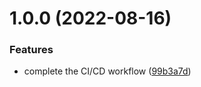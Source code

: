 # 1.0.0 (2022-08-16)


### Features

* complete the CI/CD workflow ([99b3a7d](https://github.com/tuncat/engineer-lib/commit/99b3a7d6aa3c7b485e89ca128aff3eb0a0b8a9f4))
